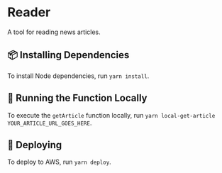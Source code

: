 # Reader

A tool for reading news articles.

## 📦 Installing Dependencies

To install Node dependencies, run `yarn install`.

## 🐎 Running the Function Locally

To execute the `getArticle` function locally, run `yarn local-get-article YOUR_ARTICLE_URL_GOES_HERE`.

## 🚀 Deploying

To deploy to AWS, run `yarn deploy`.